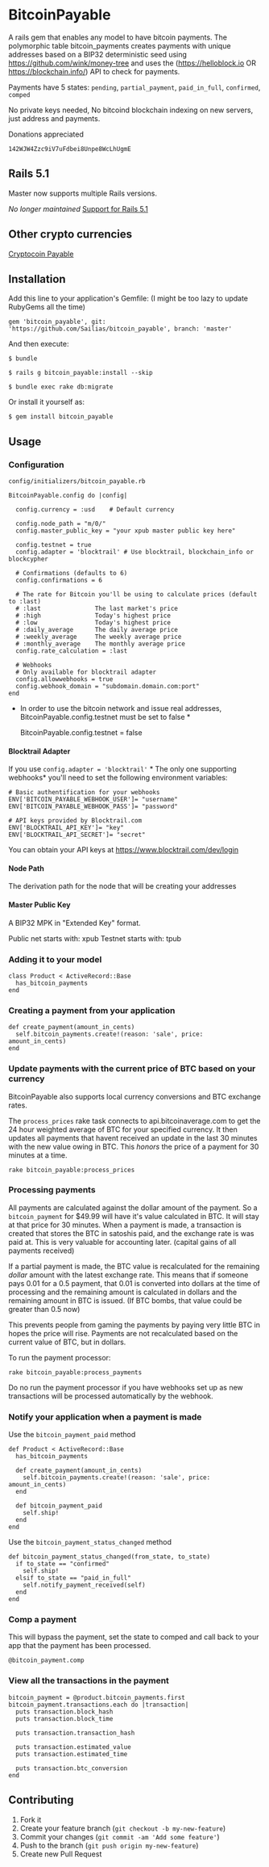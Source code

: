 # BitcoinPayable

A rails gem that enables any model to have bitcoin payments.
The polymorphic table bitcoin_payments creates payments with unique addresses based on a BIP32 deterministic seed using https://github.com/wink/money-tree
and uses the (https://helloblock.io OR https://blockchain.info/) API to check for payments.

Payments have 5 states:  `pending`, `partial_payment`, `paid_in_full`, `confirmed`, `comped`

No private keys needed, No bitcoind blockchain indexing on new servers, just address and payments.

Donations appreciated

`142WJW4Zzc9iV7uFdbei8Unpe8WcLhUgmE`

## Rails 5.1

Master now supports multiple Rails versions.

*No longer maintained*
[Support for Rails 5.1](https://github.com/Sailias/bitcoin_payable/tree/releases/rails-5.1)

## Other crypto currencies

[Cryptocoin Payable](https://github.com/Sailias/cryptocoin_payable)

## Installation

Add this line to your application's Gemfile:  (I might be too lazy to update RubyGems all the time)

    gem 'bitcoin_payable', git: 'https://github.com/Sailias/bitcoin_payable', branch: 'master'

And then execute:

    $ bundle

    $ rails g bitcoin_payable:install --skip

    $ bundle exec rake db:migrate

Or install it yourself as:

    $ gem install bitcoin_payable

## Usage

### Configuration

`config/initializers/bitcoin_payable.rb`

```
BitcoinPayable.config do |config|

  config.currency = :usd    # Default currency

  config.node_path = "m/0/"
  config.master_public_key = "your xpub master public key here"

  config.testnet = true
  config.adapter = 'blocktrail' # Use blocktrail, blockchain_info or blockcypher

  # Confirmations (defaults to 6)
  config.confirmations = 6

  # The rate for Bitcoin you'll be using to calculate prices (default to :last)
  # :last               The last market's price
  # :high               Today's highest price
  # :low                Today's highest price
  # :daily_average      The daily average price
  # :weekly_average     The weekly average price
  # :monthly_average    The monthly average price
  config.rate_calculation = :last

  # Webhooks
  # Only available for blocktrail adapter
  config.allowwebhooks = true
  config.webhook_domain = "subdomain.domain.com:port"
end
```

* In order to use the bitcoin network and issue real addresses, BitcoinPayable.config.testnet must be set to false *

    BitcoinPayable.config.testnet = false

#### Blocktrail Adapter

If you use `config.adapter = 'blocktrail'` * The only one supporting webhooks* you'll need to set the following environment variables:

    # Basic authentification for your webhooks
    ENV['BITCOIN_PAYABLE_WEBHOOK_USER']= "username"
    ENV['BITCOIN_PAYABLE_WEBHOOK_PASS']= "password"

    # API keys provided by Blocktrail.com
    ENV['BLOCKTRAIL_API_KEY']= "key"
    ENV['BLOCKTRAIL_API_SECRET']= "secret"

You can obtain your API keys at https://www.blocktrail.com/dev/login

#### Node Path

The derivation path for the node that will be creating your addresses

#### Master Public Key

A BIP32 MPK in "Extended Key" format.

Public net starts with: xpub
Testnet starts with: tpub

### Adding it to your model

    class Product < ActiveRecord::Base
      has_bitcoin_payments
    end

### Creating a payment from your application

    def create_payment(amount_in_cents)
      self.bitcoin_payments.create!(reason: 'sale', price: amount_in_cents)
    end

### Update payments with the current price of BTC based on your currency

BitcoinPayable also supports local currency conversions and BTC exchange rates.

The `process_prices` rake task connects to api.bitcoinaverage.com to get the 24 hour weighted average of BTC for your specified currency.
It then updates all payments that havent received an update in the last 30 minutes with the new value owing in BTC.
This *honors* the price of a payment for 30 minutes at a time.

`rake bitcoin_payable:process_prices`

### Processing payments

All payments are calculated against the dollar amount of the payment.  So a `bitcoin_payment` for $49.99 will have it's value calculated in BTC.
It will stay at that price for 30 minutes.  When a payment is made, a transaction is created that stores the BTC in satoshis paid, and the exchange rate is was paid at.
This is very valuable for accounting later.  (capital gains of all payments received)

If a partial payment is made, the BTC value is recalculated for the remaining *dollar* amount with the latest exchange rate.
This means that if someone pays 0.01 for a 0.5 payment, that 0.01 is converted into dollars at the time of processing and the
remaining amount is calculated in dollars and the remaining amount in BTC is issued.  (If BTC bombs, that value could be greater than 0.5 now)

This prevents people from gaming the payments by paying very little BTC in hopes the price will rise.
Payments are not recalculated based on the current value of BTC, but in dollars.

To run the payment processor:

`rake bitcoin_payable:process_payments`

Do no run the payment processor if you have webhooks set up as new transactions will be processed automatically by the webhook.

### Notify your application when a payment is made

Use the `bitcoin_payment_paid` method

```
def Product < ActiveRecord::Base
  has_bitcoin_payments

  def create_payment(amount_in_cents)
    self.bitcoin_payments.create!(reason: 'sale', price: amount_in_cents)
  end

  def bitcoin_payment_paid
    self.ship!
  end
end
```


Use the `bitcoin_payment_status_changed` method

```
def bitcoin_payment_status_changed(from_state, to_state)
  if to_state == "confirmed"
    self.ship!
  elsif to_state == "paid_in_full"
    self.notify_payment_received(self)
  end
end
```


### Comp a payment

This will bypass the payment, set the state to comped and call back to your app that the payment has been processed.

`@bitcoin_payment.comp`

### View all the transactions in the payment

    bitcoin_payment = @product.bitcoin_payments.first
    bitcoin_payment.transactions.each do |transaction|
      puts transaction.block_hash
      puts transaction.block_time

      puts transaction.transaction_hash

      puts transaction.estimated_value
      puts transaction.estimated_time

      puts transaction.btc_conversion
    end

## Contributing

1. Fork it
2. Create your feature branch (`git checkout -b my-new-feature`)
3. Commit your changes (`git commit -am 'Add some feature'`)
4. Push to the branch (`git push origin my-new-feature`)
5. Create new Pull Request

